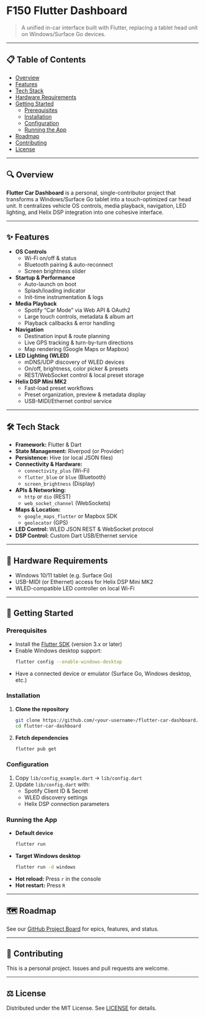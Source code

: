 
# F150 Flutter Dashboard

> A unified in-car interface built with Flutter, replacing a tablet head unit on Windows/Surface Go devices.

---

## 📋 Table of Contents

* [Overview](https://chatgpt.com/g/g-p-683a9b44dea8819197044df24ece7a34-flutter-car-dashboard/c/68479134-79a8-8000-a3e9-1cf1efcfaab1#overview)
* [Features](https://chatgpt.com/g/g-p-683a9b44dea8819197044df24ece7a34-flutter-car-dashboard/c/68479134-79a8-8000-a3e9-1cf1efcfaab1#features)
* [Tech Stack](https://chatgpt.com/g/g-p-683a9b44dea8819197044df24ece7a34-flutter-car-dashboard/c/68479134-79a8-8000-a3e9-1cf1efcfaab1#tech-stack)
* [Hardware Requirements](https://chatgpt.com/g/g-p-683a9b44dea8819197044df24ece7a34-flutter-car-dashboard/c/68479134-79a8-8000-a3e9-1cf1efcfaab1#hardware-requirements)
* [Getting Started](https://chatgpt.com/g/g-p-683a9b44dea8819197044df24ece7a34-flutter-car-dashboard/c/68479134-79a8-8000-a3e9-1cf1efcfaab1#getting-started)
  * [Prerequisites](https://chatgpt.com/g/g-p-683a9b44dea8819197044df24ece7a34-flutter-car-dashboard/c/68479134-79a8-8000-a3e9-1cf1efcfaab1#prerequisites)
  * [Installation](https://chatgpt.com/g/g-p-683a9b44dea8819197044df24ece7a34-flutter-car-dashboard/c/68479134-79a8-8000-a3e9-1cf1efcfaab1#installation)
  * [Configuration](https://chatgpt.com/g/g-p-683a9b44dea8819197044df24ece7a34-flutter-car-dashboard/c/68479134-79a8-8000-a3e9-1cf1efcfaab1#configuration)
  * [Running the App](https://chatgpt.com/g/g-p-683a9b44dea8819197044df24ece7a34-flutter-car-dashboard/c/68479134-79a8-8000-a3e9-1cf1efcfaab1#running-the-app)
* [Roadmap](https://chatgpt.com/g/g-p-683a9b44dea8819197044df24ece7a34-flutter-car-dashboard/c/68479134-79a8-8000-a3e9-1cf1efcfaab1#roadmap)
* [Contributing](https://chatgpt.com/g/g-p-683a9b44dea8819197044df24ece7a34-flutter-car-dashboard/c/68479134-79a8-8000-a3e9-1cf1efcfaab1#contributing)
* [License](https://chatgpt.com/g/g-p-683a9b44dea8819197044df24ece7a34-flutter-car-dashboard/c/68479134-79a8-8000-a3e9-1cf1efcfaab1#license)

---

## 🔍 Overview

**Flutter Car Dashboard** is a personal, single-contributor project that transforms a Windows/Surface Go tablet into a touch-optimized car head unit. It centralizes vehicle OS controls, media playback, navigation, LED lighting, and Helix DSP integration into one cohesive interface.

---

## ✨ Features

* **OS Controls**
  * Wi-Fi on/off & status
  * Bluetooth pairing & auto-reconnect
  * Screen brightness slider
* **Startup & Performance**
  * Auto-launch on boot
  * Splash/loading indicator
  * Init-time instrumentation & logs
* **Media Playback**
  * Spotify “Car Mode” via Web API & OAuth2
  * Large touch controls, metadata & album art
  * Playback callbacks & error handling
* **Navigation**
  * Destination input & route planning
  * Live GPS tracking & turn-by-turn directions
  * Map rendering (Google Maps or Mapbox)
* **LED Lighting (WLED)**
  * mDNS/UDP discovery of WLED devices
  * On/off, brightness, color picker & presets
  * REST/WebSocket control & local preset storage
* **Helix DSP Mini MK2**
  * Fast-load preset workflows
  * Preset organization, preview & metadata display
  * USB-MIDI/Ethernet control service

---

## 🛠 Tech Stack

* **Framework:** Flutter & Dart
* **State Management:** Riverpod (or Provider)
* **Persistence:** Hive (or local JSON files)
* **Connectivity & Hardware:**
  * `connectivity_plus` (Wi-Fi)
  * `flutter_blue` or `blue` (Bluetooth)
  * `screen_brightness` (Display)
* **APIs & Networking:**
  * `http` or `dio` (REST)
  * `web_socket_channel` (WebSockets)
* **Maps & Location:**
  * `google_maps_flutter` or Mapbox SDK
  * `geolocator` (GPS)
* **LED Control:** WLED JSON REST & WebSocket protocol
* **DSP Control:** Custom Dart USB/Ethernet service

---

## 🔧 Hardware Requirements

* Windows 10/11 tablet (e.g. Surface Go)
* USB-MIDI (or Ethernet) access for Helix DSP Mini MK2
* WLED-compatible LED controller on local Wi-Fi

---

## 🚀 Getting Started

### Prerequisites

* Install the [Flutter SDK](https://flutter.dev/) (version 3.x or later)
* Enable Windows desktop support:
  ```bash
  flutter config --enable-windows-desktop
  ```
* Have a connected device or emulator (Surface Go, Windows desktop, etc.)

### Installation

1. **Clone the repository**
   ```bash
   git clone https://github.com/<your-username>/flutter-car-dashboard.git
   cd flutter-car-dashboard
   ```
2. **Fetch dependencies**
   ```bash
   flutter pub get
   ```

### Configuration

1. Copy `lib/config_example.dart` → `lib/config.dart`
2. Update `lib/config.dart` with:
   * Spotify Client ID & Secret
   * WLED discovery settings
   * Helix DSP connection parameters

### Running the App

* **Default device**
  ```bash
  flutter run
  ```
* **Target Windows desktop**
  ```bash
  flutter run -d windows
  ```
* **Hot reload:** Press `r` in the console
* **Hot restart:** Press `R`

---

## 🗺 Roadmap

See our [GitHub Project Board](https://github.com/%3Cyour-username%3E/flutter-car-dashboard/projects/1) for epics, features, and status.

---

## 🤝 Contributing

This is a personal project. Issues and pull requests are welcome.

---

## ⚖️ License

Distributed under the MIT License. See [LICENSE](https://chatgpt.com/g/g-p-683a9b44dea8819197044df24ece7a34-flutter-car-dashboard/c/LICENSE) for details.
